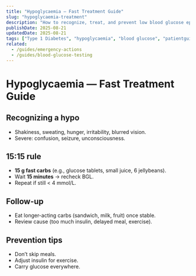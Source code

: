 ```yaml
---
title: "Hypoglycaemia — Fast Treatment Guide"
slug: "hypoglycaemia-treatment"
description: "How to recognize, treat, and prevent low blood glucose episodes (hypos)."
publishDate: 2025-08-21
updatedDate: 2025-08-21
tags: ["Type 1 Diabetes", "hypoglycaemia", "blood glucose", "patientguide"]
related:
  - /guides/emergency-actions
  - /guides/blood-glucose-testing
---
```


# Hypoglycaemia — Fast Treatment Guide

## Recognizing a hypo
- Shakiness, sweating, hunger, irritability, blurred vision.  
- Severe: confusion, seizure, unconsciousness.

## 15:15 rule
- **15 g fast carbs** (e.g., glucose tablets, small juice, 6 jellybeans).  
- Wait **15 minutes** → recheck BGL.  
- Repeat if still < 4 mmol/L.

## Follow-up
- Eat longer-acting carbs (sandwich, milk, fruit) once stable.  
- Review cause (too much insulin, delayed meal, exercise).

## Prevention tips
- Don’t skip meals.  
- Adjust insulin for exercise.  
- Carry glucose everywhere.
